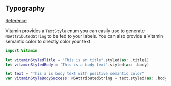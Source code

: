 ## Typography
[Reference](https://www.decathlon.design/726f8c765/p/860e14-typography/b/208916)

Vitamin provides a `TextStyle` enum you can easily use to generate `NSAttributedString` to be fed to your labels.
You can also provide a Vitamin semantic color to directly color your text.

```swift
import Vitamin

let vitaminStyledTitle = "This is an title".styled(as: .title1)
let vitaminStyledBody = "This is a body text".styled(as: .body)

let text = "This a is body text with positive semantic color"
var vitaminStyleBodySuccess: NSAttributedString = text.styled(as: .body, with:  VitaminColor.Core.Content.positive)
```
